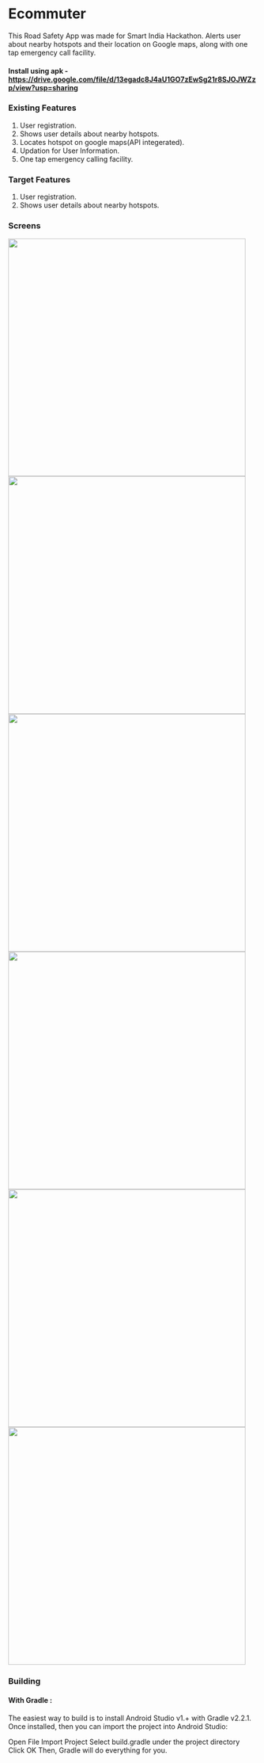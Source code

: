 # Ecommuter
This Road Safety App was made for Smart India Hackathon. Alerts user about nearby hotspots and their location on Google maps, along with one tap emergency call facility.

#### Install using apk - https://drive.google.com/file/d/13egadc8J4aU1GO7zEwSg21r8SJOJWZzp/view?usp=sharing

### Existing Features

1. User registration.
2. Shows user details about nearby hotspots.
3. Locates hotspot on google maps(API integerated).
4. Updation for User Information.
5. One tap emergency calling facility.


### Target Features

1. User registration.
2. Shows user details about nearby hotspots.

### Screens 
<img src="https://user-images.githubusercontent.com/49815429/94974076-1476e180-052b-11eb-9654-2d1d9ceebc03.jpeg" height="480">
<img src="https://user-images.githubusercontent.com/49815429/94974077-1476e180-052b-11eb-9353-8ddf6b886f8c.jpeg" height="480">
<img src="https://user-images.githubusercontent.com/49815429/94974071-117bf100-052b-11eb-95aa-a1dff594237c.jpeg" height="480">
<img src="https://user-images.githubusercontent.com/49815429/94974074-1345b480-052b-11eb-8b33-293539c0a91e.jpeg" height="480">
<img src="https://user-images.githubusercontent.com/49815429/94974075-13de4b00-052b-11eb-94ff-76ec58cb7eb0.jpeg" height="480">
<img src="https://user-images.githubusercontent.com/49815429/94974083-18a2ff00-052b-11eb-8d95-4deef29578e0.jpeg" height="480">


### Building

#### With Gradle :

The easiest way to build is to install Android Studio v1.+ with Gradle v2.2.1. Once installed, then you can import the project into Android Studio:

Open File
Import Project
Select build.gradle under the project directory
Click OK
Then, Gradle will do everything for you.

